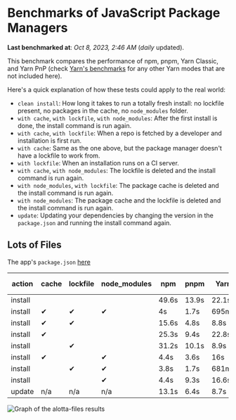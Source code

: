 # Benchmarks of JavaScript Package Managers

**Last benchmarked at**: _Oct 8, 2023, 2:46 AM_ (_daily_ updated).

This benchmark compares the performance of npm, pnpm, Yarn Classic, and Yarn PnP (check [Yarn's benchmarks](https://yarnpkg.com/benchmarks) for any other Yarn modes that are not included here).

Here's a quick explanation of how these tests could apply to the real world:

- `clean install`: How long it takes to run a totally fresh install: no lockfile present, no packages in the cache, no `node_modules` folder.
- `with cache`, `with lockfile`, `with node_modules`: After the first install is done, the install command is run again.
- `with cache`, `with lockfile`: When a repo is fetched by a developer and installation is first run.
- `with cache`: Same as the one above, but the package manager doesn't have a lockfile to work from.
- `with lockfile`: When an installation runs on a CI server.
- `with cache`, `with node_modules`: The lockfile is deleted and the install command is run again.
- `with node_modules`, `with lockfile`: The package cache is deleted and the install command is run again.
- `with node_modules`: The package cache and the lockfile is deleted and the install command is run again.
- `update`: Updating your dependencies by changing the version in the `package.json` and running the install command again.

## Lots of Files

The app's `package.json` [here](https://github.com/pnpm/pnpm.io/blob/main/benchmarks/fixtures/alotta-files/package.json)

| action  | cache | lockfile | node_modules| npm | pnpm | Yarn | Yarn PnP |
| ---     | ---   | ---      | ---         | --- | ---  | ---  | ---      |
| install |       |          |             | 49.6s | 13.9s | 22.1s | 20.2s |
| install | ✔     | ✔        | ✔           | 4s | 1.7s | 695ms | n/a |
| install | ✔     | ✔        |             | 15.6s | 4.8s | 8.8s | 668ms |
| install | ✔     |          |             | 25.3s | 9.4s | 22.8s | 15.2s |
| install |       | ✔        |             | 31.2s | 10.1s | 8.9s | 670ms |
| install | ✔     |          | ✔           | 4.4s | 3.6s | 16s | n/a |
| install |       | ✔        | ✔           | 3.8s | 1.7s | 681ms | n/a |
| install |       |          | ✔           | 4.4s | 9.3s | 16.6s | n/a |
| update  | n/a | n/a | n/a | 13.1s | 6.4s | 8.7s | 16.9s |

<img alt="Graph of the alotta-files results" src="/img/benchmarks/alotta-files.svg" />